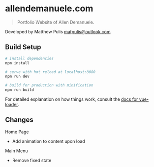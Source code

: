 # allendemanuele.com

> Portfolio Website of Allen Demanuele.

Developed by Matthew Pulis <matpulis@outlook.com>

## Build Setup

``` bash
# install dependencies
npm install

# serve with hot reload at localhost:8080
npm run dev

# build for production with minification
npm run build
```

For detailed explanation on how things work, consult the [docs for vue-loader](http://vuejs.github.io/vue-loader).


## Changes

Home Page
- Add animation to content upon load

Main Menu
- Remove fixed state
